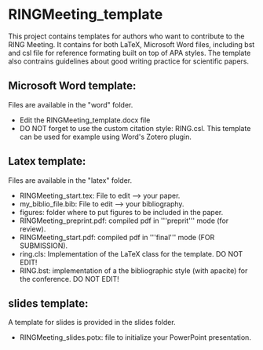 # RINGMeeting_template

This project contains templates for authors who want to contribute to the RING Meeting.
It contains for both LaTeX, Microsoft Word files, including bst and csl file for reference formating built on top of APA styles.
The template also contrains guidelines about good writing practice for scientific papers. 

## Microsoft Word template:
Files are available in the "word" folder.
 * Edit the RINGMeeting_template.docx file
 * DO NOT forget to use the custom citation style: RING.csl. This template can be used for example using Word's Zotero plugin. 

## Latex template:
Files are available in the "latex" folder.
 * RINGMeeting_start.tex: File to edit --> your paper.
 * my_biblio_file.bib: File to edit --> your bibliography.
 * figures: folder where to put figures to be included in the paper.
 * RINGMeeting_preprint.pdf: compiled pdf in '''preprit''' mode (for review).
 * RINGMeeting_start.pdf: compiled pdf in '''final''' mode (FOR SUBMISSION).
 * ring.cls: Implementation of the LaTeX class for the template. DO NOT EDIT!
 * RING.bst: implementation of a the bibliographic style (with apacite) for the conference. DO NOT EDIT!

## slides template:
A template for slides is provided in the slides folder.
 * RINGMeeting_slides.potx: file to initialize your PowerPoint presentation.
